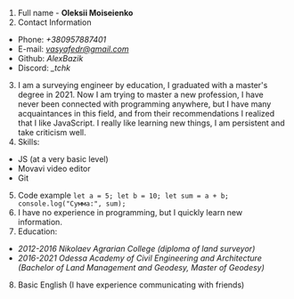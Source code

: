 1. Full name - **Oleksii Moiseienko**
2. Contact Information 
- Phone: *+380957887401*
- E-mail: *vasyafedr@gmail.com*
- Github: *AlexBazik*
- Discord: *_tchk*
3. I am a surveying engineer by education, I graduated with a master's degree in 2021. Now I am trying to master a new profession, I have never been connected with programming anywhere, but I have many acquaintances in this field, and from their recommendations I realized that I like JavaScript. I really like learning new things, I am persistent and take criticism well.
4. Skills:
- JS (at a very basic level)
- Movavi video editor 
- Git
5. Code example
`let a = 5;
let b = 10;
let sum = a + b;
console.log("Сумма:", sum);`
6. I have no experience in programming, but I quickly learn new information.
7. Education:
- *2012-2016 Nikolaev Agrarian College (diploma of land surveyor)*
- *2016-2021 Odessa Academy of Civil Engineering and Architecture (Bachelor of Land Management and Geodesy, Master of Geodesy)*
8. Basic English (I have experience communicating with friends)